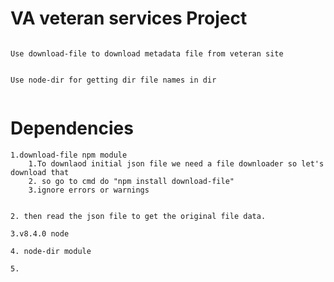 # VA veteran services Project

```

Use download-file to download metadata file from veteran site  


Use node-dir for getting dir file names in dir 


```


# Dependencies 

	1.download-file npm module
		1.To downlaod initial json file we need a file downloader so let's download that 
		2. so go to cmd do "npm install download-file"
		3.ignore errors or warnings


	2. then read the json file to get the original file data.

	3.v8.4.0 node

	4. node-dir module

	5.